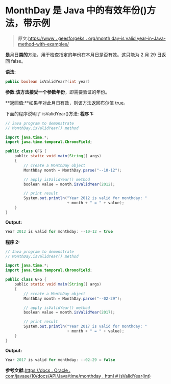 # MonthDay 是 Java 中的有效年份()方法，带示例

> 原文:[https://www . geesforgeks . org/month day-is valid year-in-Java-method-with-examples/](https://www.geeksforgeeks.org/monthday-isvalidyear-method-in-java-with-examples/)

**是**月日**类的**方法，用于检查指定的年份在本月日是否有效。这只能为 2 月 29 日返回 false。

**语法:**

```java
public boolean isValidYear?(int year)

```

**参数:**该方法接受一个参数**年份**，即需要验证的年份。

**返回值:**如果年对此月日有效，则该方法返回布尔值 true。

下面的程序说明了 isValidYear()方法:
**程序 1:**

```java
// Java program to demonstrate
// MonthDay.isValidYear() method

import java.time.*;
import java.time.temporal.ChronoField;

public class GFG {
    public static void main(String[] args)
    {
        // create a MonthDay object
        MonthDay month = MonthDay.parse("--10-12");

        // apply isValidYear() method
        boolean value = month.isValidYear(2012);

        // print result
        System.out.println("Year 2012 is valid for monthday: "
                           + month + " = " + value);
    }
}
```

**Output:**

```java
Year 2012 is valid for monthday: --10-12 = true

```

**程序 2:**

```java
// Java program to demonstrate
// MonthDay.isValidYear() method

import java.time.*;
import java.time.temporal.ChronoField;

public class GFG {
    public static void main(String[] args)
    {
        // create a MonthDay object
        MonthDay month = MonthDay.parse("--02-29");

        // apply isValidYear() method
        boolean value = month.isValidYear(2017);

        // print result
        System.out.println("Year 2017 is valid for monthday: "
                           + month + " = " + value);
    }
}
```

**Output:**

```java
Year 2017 is valid for monthday: --02-29 = false

```

**参考文献:**[https://docs . Oracle . com/javase/10/docs/API/Java/time/monthday . html # isValidYear(int)](https://docs.oracle.com/javase/10/docs/api/java/time/MonthDay.html#isValidYear(int))